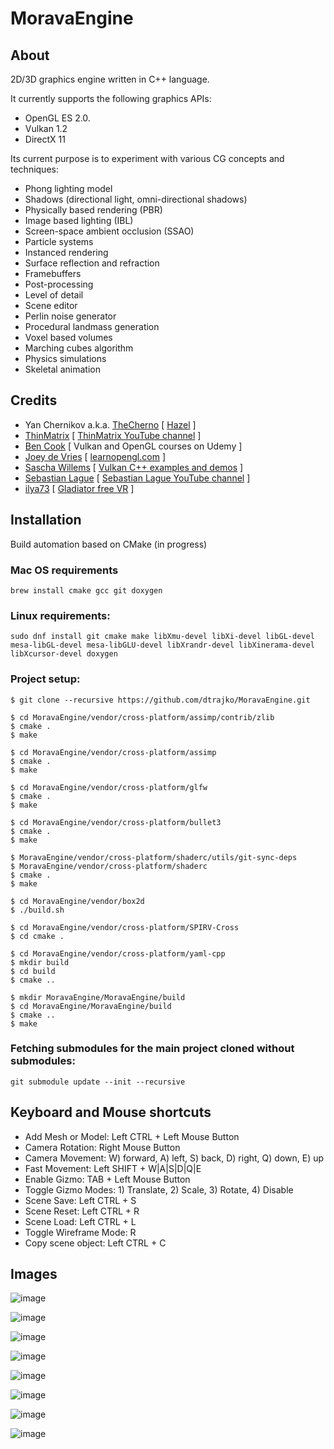 # MoravaEngine

## About
2D/3D graphics engine written in C++ language.

It currently supports the following graphics APIs:

- OpenGL ES 2.0.
- Vulkan 1.2
- DirectX 11

Its current purpose is to experiment with various CG concepts and techniques:

* Phong lighting model
* Shadows (directional light, omni-directional shadows)
* Physically based rendering (PBR)
* Image based lighting (IBL)
* Screen-space ambient occlusion (SSAO)
* Particle systems
* Instanced rendering
* Surface reflection and refraction
* Framebuffers
* Post-processing
* Level of detail
* Scene editor
* Perlin noise generator
* Procedural landmass generation
* Voxel based volumes
* Marching cubes algorithm
* Physics simulations
* Skeletal animation

## Credits
* Yan Chernikov a.k.a. [TheCherno](https://twitter.com/thecherno) [ [Hazel](https://github.com/TheCherno/Hazel) ]
* [ThinMatrix](https://twitter.com/ThinMatrix/ ) [ [ThinMatrix YouTube channel](https://www.youtube.com/user/ThinMatrix) ]
* [Ben Cook](https://www.udemy.com/user/ben-cook-19/) [ Vulkan and OpenGL courses on Udemy ]
* [Joey de Vries](https://twitter.com/JoeyDeVriez) [ [learnopengl.com](https://learnopengl.com/) ]
* [Sascha Willems](https://twitter.com/SaschaWillems2) [ [Vulkan C++ examples and demos](https://github.com/SaschaWillems/Vulkan) ]
* [Sebastian Lague](https://twitter.com/sebastianlague) [ [Sebastian Lague YouTube channel](https://www.youtube.com/c/SebastianLague) ]
* [ilya73](https://www.cgtrader.com/ilya73 ) [ [Gladiator free VR](https://www.cgtrader.com/free-3d-models/character/man/gladiator-7ac625db-88c2-46ed-a2f1-182fd1f79739) ]

## Installation
Build automation based on CMake (in progress)

### Mac OS requirements

```
brew install cmake gcc git doxygen
```

### Linux requirements:

```
sudo dnf install git cmake make libXmu-devel libXi-devel libGL-devel mesa-libGL-devel mesa-libGLU-devel libXrandr-devel libXinerama-devel libXcursor-devel doxygen
```

### Project setup:
```
$ git clone --recursive https://github.com/dtrajko/MoravaEngine.git

$ cd MoravaEngine/vendor/cross-platform/assimp/contrib/zlib
$ cmake .
$ make

$ cd MoravaEngine/vendor/cross-platform/assimp
$ cmake .
$ make

$ cd MoravaEngine/vendor/cross-platform/glfw
$ cmake .
$ make

$ cd MoravaEngine/vendor/cross-platform/bullet3
$ cmake .
$ make

$ MoravaEngine/vendor/cross-platform/shaderc/utils/git-sync-deps
$ MoravaEngine/vendor/cross-platform/shaderc
$ cmake .
$ make

$ cd MoravaEngine/vendor/box2d
$ ./build.sh

$ cd MoravaEngine/vendor/cross-platform/SPIRV-Cross
$ cd cmake .

$ cd MoravaEngine/vendor/cross-platform/yaml-cpp
$ mkdir build
$ cd build
$ cmake ..

$ mkdir MoravaEngine/MoravaEngine/build
$ cd MoravaEngine/MoravaEngine/build
$ cmake ..
$ make
```

### Fetching submodules for the main project cloned without submodules:
```
git submodule update --init --recursive
```

## Keyboard and Mouse shortcuts

* Add Mesh or Model: Left CTRL + Left Mouse Button  
* Camera Rotation: Right Mouse Button  
* Camera Movement: W) forward, A) left, S) back, D) right, Q) down, E) up  
* Fast Movement: Left SHIFT + W|A|S|D|Q|E  
* Enable Gizmo: TAB + Left Mouse Button  
* Toggle Gizmo Modes: 1) Translate, 2) Scale, 3) Rotate, 4) Disable  
* Scene Save: Left CTRL + S  
* Scene Reset: Left CTRL + R  
* Scene Load: Left CTRL + L  
* Toggle Wireframe Mode: R  
* Copy scene object: Left CTRL + C  

## Images

![image](https://raw.githubusercontent.com/dtrajko/MoravaEngine/master/MoravaEngine/Screenshots/2021-03-23_07-35-56.jpg)

![image](https://raw.githubusercontent.com/dtrajko/MoravaEngine/master/MoravaEngine/Screenshots/2020-10-14_16-14-02.jpg)

![image](https://raw.githubusercontent.com/dtrajko/MoravaEngine/master/MoravaEngine/Screenshots/2020-10-14_16-23-01.jpg)

![image](https://raw.githubusercontent.com/dtrajko/MoravaEngine/master/MoravaEngine/Screenshots/2020-09-21_03-46-55.jpg)

![image](https://raw.githubusercontent.com/dtrajko/MoravaEngine/master/MoravaEngine/Screenshots/2020-03-19-2106.jpg)

![image](https://raw.githubusercontent.com/dtrajko/MoravaEngine/master/MoravaEngine/Screenshots/2020-03-18-0101.jpg)

![image](https://raw.githubusercontent.com/dtrajko/MoravaEngine/master/MoravaEngine/Screenshots/2020-08-12_16-53-48.png)

![image](https://raw.githubusercontent.com/dtrajko/MoravaEngine/master/MoravaEngine/Screenshots/2020-07-08_0158.jpg)

